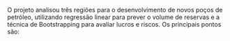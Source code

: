 O projeto analisou três regiões para o desenvolvimento de novos poços de petróleo, utilizando regressão linear para prever o volume de reservas e a técnica de Bootstrapping para avaliar lucros e riscos. Os principais pontos são:
